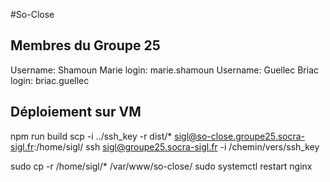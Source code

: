 #So-Close
## Membres du Groupe 25
Username: Shamoun Marie
login: marie.shamoun
Username: Guellec Briac
login: briac.guellec

## Déploiement sur VM

npm run build
scp -i ../ssh_key -r dist/* <sigl@so-close.groupe25.socra-sigl.fr>:/home/sigl/
ssh <sigl@groupe25.socra-sigl.fr> -i /chemin/vers/ssh_key

sudo cp -r /home/sigl/* /var/www/so-close/
sudo systemctl restart nginx
